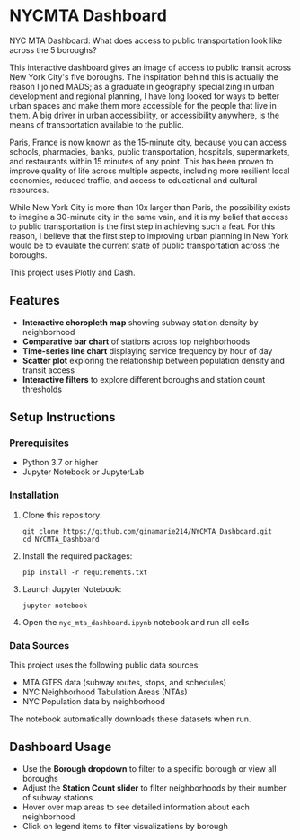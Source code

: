 # NYCMTA Dashboard
NYC MTA Dashboard: What does access to public transportation look like across the 5 boroughs?

This interactive dashboard gives an image of access to public transit across New York City's five boroughs. The inspiration behind this is actually the reason I joined MADS; as a graduate in geography specializing in urban development and regional planning, I have long looked for ways to better urban spaces and make them more accessible for the people that live in them. A big driver in urban accessibility, or accessibility anywhere, is the means of transportation available to the public. 

Paris, France is now known as the 15-minute city, because you can access schools, pharmacies, banks, public transportation, hospitals, supermarkets, and restaurants within 15 minutes of any point. This has been proven to improve quality of life across multiple aspects, including more resilient local economies, reduced traffic, and access to educational and cultural resources.

While New York City is more than 10x larger than Paris, the possibility exists to imagine a 30-minute city in the same vain, and it is my belief that access to public transportation is the first step in achieving such a feat. For this reason, I believe that the first step to improving urban planning in New York would be to evaulate the current state of public transportation across the boroughs.

This project uses Plotly and Dash.

## Features

- **Interactive choropleth map** showing subway station density by neighborhood
- **Comparative bar chart** of stations across top neighborhoods
- **Time-series line chart** displaying service frequency by hour of day
- **Scatter plot** exploring the relationship between population density and transit access
- **Interactive filters** to explore different boroughs and station count thresholds

## Setup Instructions

### Prerequisites

- Python 3.7 or higher
- Jupyter Notebook or JupyterLab

### Installation

1. Clone this repository:
   ```
   git clone https://github.com/ginamarie214/NYCMTA_Dashboard.git
   cd NYCMTA_Dashboard
   ```

2. Install the required packages:
   ```
   pip install -r requirements.txt
   ```

3. Launch Jupyter Notebook:
   ```
   jupyter notebook
   ```

4. Open the `nyc_mta_dashboard.ipynb` notebook and run all cells

### Data Sources

This project uses the following public data sources:

- MTA GTFS data (subway routes, stops, and schedules)
- NYC Neighborhood Tabulation Areas (NTAs)
- NYC Population data by neighborhood

The notebook automatically downloads these datasets when run.

## Dashboard Usage

- Use the **Borough dropdown** to filter to a specific borough or view all boroughs
- Adjust the **Station Count slider** to filter neighborhoods by their number of subway stations
- Hover over map areas to see detailed information about each neighborhood
- Click on legend items to filter visualizations by borough
